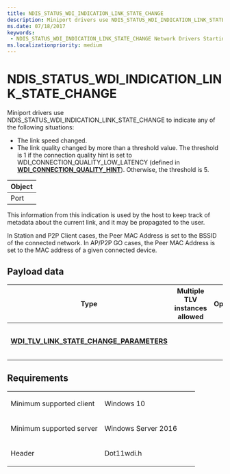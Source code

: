 ```yaml
---
title: NDIS_STATUS_WDI_INDICATION_LINK_STATE_CHANGE
description: Miniport drivers use NDIS_STATUS_WDI_INDICATION_LINK_STATE_CHANGE to indicate any of the following situations
ms.date: 07/18/2017
keywords:
 - NDIS_STATUS_WDI_INDICATION_LINK_STATE_CHANGE Network Drivers Starting with Windows Vista
ms.localizationpriority: medium
---
```


# NDIS\_STATUS\_WDI\_INDICATION\_LINK\_STATE\_CHANGE


Miniport drivers use NDIS\_STATUS\_WDI\_INDICATION\_LINK\_STATE\_CHANGE to indicate any of the following situations:

-   The link speed changed.
-   The link quality changed by more than a threshold value. The threshold is 1 if the connection quality hint is set to WDI\_CONNECTION\_QUALITY\_LOW\_LATENCY (defined in [**WDI\_CONNECTION\_QUALITY\_HINT**](/windows-hardware/drivers/ddi/wditypes/ne-wditypes-_wdi_connection_quality_hint)). Otherwise, the threshold is 5.

| Object |
|--------|
| Port   |

 

This information from this indication is used by the host to keep track of metadata about the current link, and it may be propagated to the user.

In Station and P2P Client cases, the Peer MAC Address is set to the BSSID of the connected network. In AP/P2P GO cases, the Peer MAC Address is set to the MAC address of a given connected device.

## Payload data


| Type                                                                                           | Multiple TLV instances allowed | Optional | Description                       |
|------------------------------------------------------------------------------------------------|--------------------------------|----------|-----------------------------------|
| [**WDI\_TLV\_LINK\_STATE\_CHANGE\_PARAMETERS**](./wdi-tlv-link-state-change-parameters.md) |                                |          | The link state change parameters. |

 

## Requirements

<table>
<colgroup>
<col width="50%" />
<col width="50%" />
</colgroup>
<tbody>
<tr class="odd">
<td><p>Minimum supported client</p></td>
<td><p>Windows 10</p></td>
</tr>
<tr class="even">
<td><p>Minimum supported server</p></td>
<td><p>Windows Server 2016</p></td>
</tr>
<tr class="odd">
<td><p>Header</p></td>
<td>Dot11wdi.h</td>
</tr>
</tbody>
</table>

 

